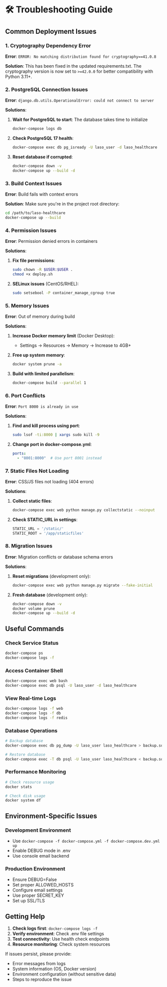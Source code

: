 # 🛠️ Troubleshooting Guide

## Common Deployment Issues

### 1. Cryptography Dependency Error

**Error**: `ERROR: No matching distribution found for cryptography==41.0.8`

**Solution**: This has been fixed in the updated requirements.txt. The cryptography version is now set to `>=42.0.0` for better compatibility with Python 3.11+.

### 2. PostgreSQL Connection Issues

**Error**: `django.db.utils.OperationalError: could not connect to server`

**Solutions**:
1. **Wait for PostgreSQL to start**: The database takes time to initialize
   ```bash
   docker-compose logs db
   ```

2. **Check PostgreSQL 17 health**:
   ```bash
   docker-compose exec db pg_isready -U laso_user -d laso_healthcare
   ```

3. **Reset database if corrupted**:
   ```bash
   docker-compose down -v
   docker-compose up --build -d
   ```

### 3. Build Context Issues

**Error**: Build fails with context errors

**Solution**: Make sure you're in the project root directory:
```bash
cd /path/to/laso-healthcare
docker-compose up --build
```

### 4. Permission Issues

**Error**: Permission denied errors in containers

**Solutions**:
1. **Fix file permissions**:
   ```bash
   sudo chown -R $USER:$USER .
   chmod +x deploy.sh
   ```

2. **SELinux issues** (CentOS/RHEL):
   ```bash
   sudo setsebool -P container_manage_cgroup true
   ```

### 5. Memory Issues

**Error**: Out of memory during build

**Solutions**:
1. **Increase Docker memory limit** (Docker Desktop):
   - Settings → Resources → Memory → Increase to 4GB+

2. **Free up system memory**:
   ```bash
   docker system prune -a
   ```

3. **Build with limited parallelism**:
   ```bash
   docker-compose build --parallel 1
   ```

### 6. Port Conflicts

**Error**: `Port 8000 is already in use`

**Solutions**:
1. **Find and kill process using port**:
   ```bash
   sudo lsof -ti:8000 | xargs sudo kill -9
   ```

2. **Change port in docker-compose.yml**:
   ```yaml
   ports:
     - "8001:8000"  # Use port 8001 instead
   ```

### 7. Static Files Not Loading

**Error**: CSS/JS files not loading (404 errors)

**Solutions**:
1. **Collect static files**:
   ```bash
   docker-compose exec web python manage.py collectstatic --noinput
   ```

2. **Check STATIC_URL in settings**:
   ```python
   STATIC_URL = '/static/'
   STATIC_ROOT = '/app/staticfiles'
   ```

### 8. Migration Issues

**Error**: Migration conflicts or database schema errors

**Solutions**:
1. **Reset migrations** (development only):
   ```bash
   docker-compose exec web python manage.py migrate --fake-initial
   ```

2. **Fresh database** (development only):
   ```bash
   docker-compose down -v
   docker volume prune
   docker-compose up --build -d
   ```

## Useful Commands

### Check Service Status
```bash
docker-compose ps
docker-compose logs -f
```

### Access Container Shell
```bash
docker-compose exec web bash
docker-compose exec db psql -U laso_user -d laso_healthcare
```

### View Real-time Logs
```bash
docker-compose logs -f web
docker-compose logs -f db
docker-compose logs -f redis
```

### Database Operations
```bash
# Backup database
docker-compose exec db pg_dump -U laso_user laso_healthcare > backup.sql

# Restore database
docker-compose exec -T db psql -U laso_user laso_healthcare < backup.sql
```

### Performance Monitoring
```bash
# Check resource usage
docker stats

# Check disk usage
docker system df
```

## Environment-Specific Issues

### Development Environment
- Use `docker-compose -f docker-compose.yml -f docker-compose.dev.yml up`
- Enable DEBUG mode in .env
- Use console email backend

### Production Environment
- Ensure DEBUG=False
- Set proper ALLOWED_HOSTS
- Configure email settings
- Use proper SECRET_KEY
- Set up SSL/TLS

## Getting Help

1. **Check logs first**: `docker-compose logs -f`
2. **Verify environment**: Check .env file settings
3. **Test connectivity**: Use health check endpoints
4. **Resource monitoring**: Check system resources

If issues persist, please provide:
- Error messages from logs
- System information (OS, Docker version)
- Environment configuration (without sensitive data)
- Steps to reproduce the issue